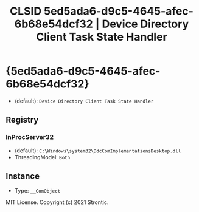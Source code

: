 ﻿---
title: "CLSID 5ed5ada6-d9c5-4645-afec-6b68e54dcf32 | Device Directory Client Task State Handler"
excerpt: What is COM-Object CLSID 5ed5ada6-d9c5-4645-afec-6b68e54dcf32?
---

# {5ed5ada6-d9c5-4645-afec-6b68e54dcf32}

* (default): `Device Directory Client Task State Handler`

## Registry


### InProcServer32

* (default): `C:\Windows\system32\DdcComImplementationsDesktop.dll`
* ThreadingModel: `Both`

## Instance

* Type: `__ComObject`

MIT License. Copyright (c) 2021 Strontic.


